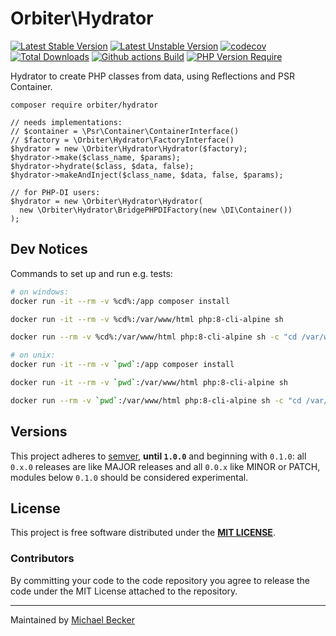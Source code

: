 # Orbiter\Hydrator

[![Latest Stable Version](https://poser.pugx.org/orbiter/hydrator/version.svg)](https://packagist.org/packages/orbiter/hydrator)
[![Latest Unstable Version](https://poser.pugx.org/orbiter/hydrator/v/unstable.svg)](https://packagist.org/packages/orbiter/hydrator)
[![codecov](https://codecov.io/gh/bemit/orbiter-hydrator/branch/master/graph/badge.svg?token=1bWW7plF1C)](https://codecov.io/gh/bemit/orbiter-hydrator)
[![Total Downloads](https://poser.pugx.org/orbiter/hydrator/downloads.svg)](https://packagist.org/packages/orbiter/hydrator)
[![Github actions Build](https://github.com/bemit/orbiter-hydrator/actions/workflows/blank.yml/badge.svg)](https://github.com/bemit/orbiter-hydrator/actions)
[![PHP Version Require](http://poser.pugx.org/orbiter/hydrator/require/php)](https://packagist.org/packages/orbiter/hydrator)

Hydrator to create PHP classes from data, using Reflections and PSR Container.

```shell
composer require orbiter/hydrator
```

```injectablephp
// needs implementations:
// $container = \Psr\Container\ContainerInterface()
// $factory = \Orbiter\Hydrator\FactoryInterface()
$hydrator = new \Orbiter\Hydrator\Hydrator($factory);
$hydrator->make($class_name, $params);
$hydrator->hydrate($class, $data, false);
$hydrator->makeAndInject($class_name, $data, false, $params);

// for PHP-DI users:
$hydrator = new \Orbiter\Hydrator\Hydrator(
  new \Orbiter\Hydrator\BridgePHPDIFactory(new \DI\Container())
);
```

## Dev Notices

Commands to set up and run e.g. tests:

```bash
# on windows:
docker run -it --rm -v %cd%:/app composer install

docker run -it --rm -v %cd%:/var/www/html php:8-cli-alpine sh

docker run --rm -v %cd%:/var/www/html php:8-cli-alpine sh -c "cd /var/www/html && ./vendor/bin/phpunit --testdox -c phpunit-ci.xml --bootstrap vendor/autoload.php"

# on unix:
docker run -it --rm -v `pwd`:/app composer install

docker run -it --rm -v `pwd`:/var/www/html php:8-cli-alpine sh

docker run --rm -v `pwd`:/var/www/html php:8-cli-alpine sh -c "cd /var/www/html && ./vendor/bin/phpunit --testdox -c phpunit-ci.xml --bootstrap vendor/autoload.php"
```

## Versions

This project adheres to [semver](https://semver.org/), **until `1.0.0`** and beginning with `0.1.0`: all `0.x.0` releases are like MAJOR releases and all `0.0.x` like MINOR or PATCH, modules below `0.1.0` should be considered experimental.

## License

This project is free software distributed under the [**MIT LICENSE**](LICENSE).

### Contributors

By committing your code to the code repository you agree to release the code under the MIT License attached to the repository.

***

Maintained by [Michael Becker](https://mlbr.xyz)
